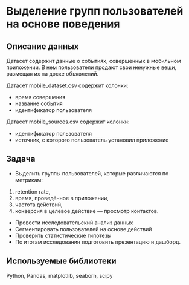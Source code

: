 # Выделение групп пользователей на основе поведения 
## Описание данных
Датасет содержит данные о событиях, совершенных в мобильном приложении. В нем пользователи продают свои ненужные вещи, размещая их на доске объявлений. 

Датасет mobile_dataset.csv содержит колонки:
- время совершения
- название события
- идентификатор пользователя

Датасет mobile_sources.csv содержит колонки:
- идентификатор пользователя
- источник, с которого пользователь установил приложение
 
## Задача
- Выделить группы пользователей, которые различаются по метрикам: 
1. retention rate,
2. время, проведённое в приложении,
3. частота действий,
4. конверсия в целевое действие — просмотр контактов.
- Провести исследовательский анализ данных
- Сегментировать пользователей на основе действий
- Проверить статистические гипотезы
- По итогам исследования подготовить презентацию и дашборд.

## Используемые библиотеки
Python, Pandas, matplotlib, seaborn, scipy
